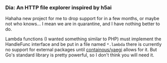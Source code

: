 ### Dia: An HTTP file explorer inspired by h5ai

Hahaha new project for me to drop support for in a few months, or maybe not who knows...
I mean we are in quarantine, and I have nothing better to do.

Lambda functions (I wanted something similar to PHP) must implement the HandleFunc
interface and be put in a file named ```*.lambda```
there is currently no support for external packages until 
[containous/yaegi](https://github.com/containous/yaegi) 
allows for it. But Go's standard library is pretty 
powerful, so I don't think you will need it.